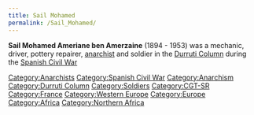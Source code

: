 ```yaml
---
title: Sail Mohamed
permalink: /Sail_Mohamed/
---
```


**Sail Mohamed Ameriane ben Amerzaine** (1894 - 1953) was a mechanic,
driver, pottery repairer, [anarchist](Anarchism.md "wikilink") and soldier
in the [Durruti Column](Durruti_Column.md "wikilink") during the [Spanish
Civil War](Spanish_Civil_War.md "wikilink")

[Category:Anarchists](Category:Anarchists.md "wikilink") [Category:Spanish
Civil War](Category:Spanish_Civil_War.md "wikilink")
[Category:Anarchism](Category:Anarchism.md "wikilink") [Category:Durruti
Column](Category:Durruti_Column.md "wikilink")
[Category:Soldiers](Category:Soldiers.md "wikilink")
[Category:CGT-SR](Category:CGT-SR.md "wikilink")
[Category:France](Category:France.md "wikilink") [Category:Western
Europe](Category:Western_Europe.md "wikilink")
[Category:Europe](Category:Europe.md "wikilink")
[Category:Africa](Category:Africa.md "wikilink") [Category:Northern
Africa](Category:Northern_Africa.md "wikilink")